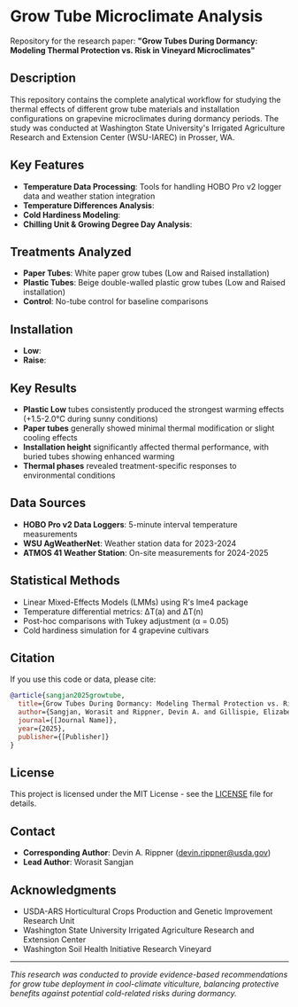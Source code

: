 # Grow Tube Microclimate Analysis

Repository for the research paper: **"Grow Tubes During Dormancy: Modeling Thermal Protection vs. Risk in Vineyard Microclimates"**

## Description

This repository contains the complete analytical workflow for studying the thermal effects of different grow tube materials and installation configurations on grapevine microclimates during dormancy periods. The study was conducted at Washington State University's Irrigated Agriculture Research and Extension Center (WSU-IAREC) in Prosser, WA.

## Key Features

- **Temperature Data Processing**: Tools for handling HOBO Pro v2 logger data and weather station integration
- **Temperature Differences Analysis**: 
- **Cold Hardiness Modeling**: 
- **Chilling Unit & Growing Degree Day Analysis**: 

## Treatments Analyzed

- **Paper Tubes**: White paper grow tubes (Low and Raised installation)
- **Plastic Tubes**: Beige double-walled plastic grow tubes (Low and Raised installation)  
- **Control**: No-tube control for baseline comparisons

## Installation
- **Low**: 
- **Raise**: 

## Key Results

- **Plastic Low** tubes consistently produced the strongest warming effects (+1.5-2.0°C during sunny conditions)
- **Paper tubes** generally showed minimal thermal modification or slight cooling effects
- **Installation height** significantly affected thermal performance, with buried tubes showing enhanced warming
- **Thermal phases** revealed treatment-specific responses to environmental conditions

## Data Sources

- **HOBO Pro v2 Data Loggers**: 5-minute interval temperature measurements
- **WSU AgWeatherNet**: Weather station data for 2023-2024
- **ATMOS 41 Weather Station**: On-site measurements for 2024-2025

## Statistical Methods

- Linear Mixed-Effects Models (LMMs) using R's lme4 package
- Temperature differential metrics: ΔT(a) and ΔT(n)
- Post-hoc comparisons with Tukey adjustment (α = 0.05)
- Cold hardiness simulation for 4 grapevine cultivars

## Citation

If you use this code or data, please cite:

```bibtex
@article{sangjan2025growtube,
  title={Grow Tubes During Dormancy: Modeling Thermal Protection vs. Risk in Vineyard Microclimates},
  author={Sangjan, Worasit and Rippner, Devin A. and Gillispie, Elizabeth C. and Schrader, Mark Jake and Shaw, Madison and Moyer, Michelle M.},
  journal={[Journal Name]},
  year={2025},
  publisher={[Publisher]}
}
```

## License

This project is licensed under the MIT License - see the [LICENSE](LICENSE) file for details.

## Contact

- **Corresponding Author**: Devin A. Rippner (devin.rippner@usda.gov)
- **Lead Author**: Worasit Sangjan

## Acknowledgments

- USDA-ARS Horticultural Crops Production and Genetic Improvement Research Unit
- Washington State University Irrigated Agriculture Research and Extension Center
- Washington Soil Health Initiative Research Vineyard

---

*This research was conducted to provide evidence-based recommendations for grow tube deployment in cool-climate viticulture, balancing protective benefits against potential cold-related risks during dormancy.*
